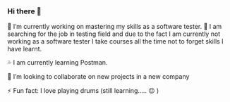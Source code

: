### Hi there 👋

🔭 I’m currently working on mastering my skills as a software tester. 
🔭 I am searching for the job in testing field and due to the fact I am currently not working as a software tester I take courses all the time not to forget skills I have learnt.

:sweat_drops: I am currently learning Postman.

👯 I’m looking to collaborate on new projects in a new company

⚡ Fun fact: I love playing drums (still learning..... 😉 )

